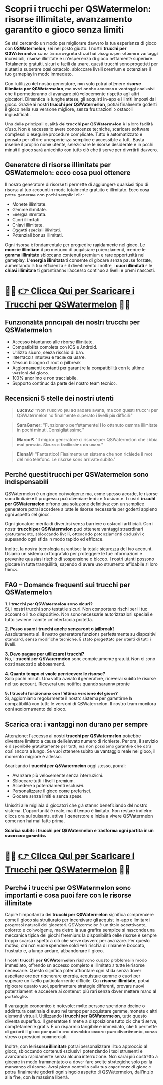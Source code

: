 <h1>Scopri i trucchi per QSWatermelon: risorse illimitate, avanzamento garantito e gioco senza limiti</h1>

<p>Se stai cercando un modo per migliorare davvero la tua esperienza di gioco con <strong>QSWatermelon</strong>, sei nel posto giusto. I nostri <strong>trucchi per QSWatermelon</strong> sono l’arma segreta di cui hai bisogno per ottenere vantaggi incredibili, risorse illimitate e un’esperienza di gioco nettamente superiore. Totalmente gratuiti, sicuri e facili da usare, questi trucchi sono progettati per aiutarti a superare ogni ostacolo, sbloccare livelli premium e potenziare il tuo gameplay in modo immediato.</p>

<p>Con l’utilizzo del nostro generatore, non solo potrai ottenere <strong>risorse illimitate per QSWatermelon</strong>, ma avrai anche accesso a vantaggi esclusivi che ti permetteranno di avanzare più velocemente rispetto agli altri giocatori. Dimentica le lunghe attese, gli acquisti in-app e i limiti imposti dal gioco. Grazie ai nostri <strong>trucchi per QSWatermelon</strong>, potrai finalmente goderti il gioco nella sua versione migliore, senza frustrazioni o ostacoli ingiustificati.</p>

<p>Una delle principali qualità dei <strong>trucchi per QSWatermelon</strong> è la loro facilità d’uso. Non è necessario avere conoscenze tecniche, scaricare software complessi o eseguire procedure complicate. Tutto è automatizzato e pensato per offrire un’esperienza semplice e accessibile a tutti. Basta inserire il proprio nome utente, selezionare le risorse desiderate e in pochi minuti il gioco sarà arricchito con tutto ciò che ti serve per divertirti davvero.</p>

<h2>Generatore di risorse illimitate per QSWatermelon: ecco cosa puoi ottenere</h2>

<p>Il nostro generatore di risorse ti permette di aggiungere qualsiasi tipo di risorsa al tuo account in modo totalmente gratuito e illimitato. Ecco cosa potrai generare con pochi semplici clic:</p>

<ul>
  <li>Monete illimitate.</li>
  <li>Gemme illimitate.</li>
  <li>Energia illimitata.</li>
  <li>Cuori illimitati.</li>
  <li>Chiavi illimitate.</li>
  <li>Oggetti speciali illimitati.</li>
  <li>Potenziali bonus illimitati.</li>
</ul>

<p>Ogni risorsa è fondamentale per progredire rapidamente nel gioco. Le <strong>monete illimitate</strong> ti permettono di acquistare potenziamenti, mentre le <strong>gemma illimitate</strong> sbloccano contenuti premium e rare opportunità nel gameplay. L’<strong>energia illimitata</strong> ti consente di giocare senza pause forzate, aumentando la tua efficienza e il divertimento. Inoltre, i <strong>cuori illimitati</strong> e le <strong>chiavi illimitate</strong> ti garantiranno l’accesso continuo a livelli e premi nascosti.</p>

# 🔴🔴 **[👉 Clicca Qui per Scaricare i Trucchi per QSWatermelon](https://tinyurl.com/SegretiMobile)** 🔴🔴

<h2>Funzionalità principali dei nostri trucchi per QSWatermelon</h2>

<ul>
  <li>Accesso istantaneo alle risorse illimitate.</li>
  <li>Compatibilità completa con iOS e Android.</li>
  <li>Utilizzo sicuro, senza rischio di ban.</li>
  <li>Interfaccia intuitiva e facile da usare.</li>
  <li>Nessun bisogno di root o jailbreak.</li>
  <li>Aggiornamenti costanti per garantire la compatibilità con le ultime versioni del gioco.</li>
  <li>100% anonimo e non tracciabile.</li>
  <li>Supporto continuo da parte del nostro team tecnico.</li>
</ul>

<h2>Recensioni 5 stelle dei nostri utenti</h2>

<blockquote>
  <p><strong>Luca92:</strong> "Non riuscivo più ad andare avanti, ma con questi trucchi per QSWatermelon ho finalmente superato i livelli più difficili!"</p>
</blockquote>

<blockquote>
  <p><strong>SaraGamer:</strong> "Funzionano perfettamente! Ho ottenuto gemma illimitate in pochi minuti. Consigliatissimo."</p>
</blockquote>

<blockquote>
  <p><strong>MarcoP:</strong> "Il miglior generatore di risorse per QSWatermelon che abbia mai provato. Sicuro e facilissimo da usare."</p>
</blockquote>

<blockquote>
  <p><strong>ElenaM:</strong> "Fantastico! Finalmente un sistema che non richiede il root del mio telefono. Le risorse sono arrivate subito."</p>
</blockquote>

<h2>Perché questi trucchi per QSWatermelon sono indispensabili</h2>

<p>QSWatermelon è un gioco coinvolgente ma, come spesso accade, le risorse sono limitate e il progresso può diventare lento e frustrante. I nostri <strong>trucchi per QSWatermelon</strong> offrono una soluzione definitiva: con un semplice generatore potrai accedere a tutte le risorse necessarie per goderti appieno ogni aspetto del gioco.</p>

<p>Ogni giocatore merita di divertirsi senza barriere o ostacoli artificiali. Con i nostri <strong>trucchi per QSWatermelon</strong> puoi ottenere vantaggi straordinari gratuitamente, sbloccando livelli, ottenendo potenziamenti esclusivi e superando ogni sfida in modo rapido ed efficace.</p>

<p>Inoltre, la nostra tecnologia garantisce la totale sicurezza del tuo account. Usiamo un sistema crittografato per proteggere le tue informazioni e prevenire qualsiasi rischio di sospensione o blocco. I nostri utenti possono giocare in tutta tranquillità, sapendo di avere uno strumento affidabile al loro fianco.</p>

<h2>FAQ – Domande frequenti sui trucchi per QSWatermelon</h2>

<p><strong>1. I trucchi per QSWatermelon sono sicuri?</strong><br>
Sì, i nostri trucchi sono testati e sicuri. Non comportano rischi per il tuo account o il tuo dispositivo. Non sono necessarie autorizzazioni speciali e tutto avviene tramite un'interfaccia protetta.</p>

<p><strong>2. Posso usare i trucchi anche senza root o jailbreak?</strong><br>
Assolutamente sì. Il nostro generatore funziona perfettamente su dispositivi standard, senza modifiche tecniche. È stato progettato per utenti di tutti i livelli.</p>

<p><strong>3. Devo pagare per utilizzare i trucchi?</strong><br>
No, i <strong>trucchi per QSWatermelon</strong> sono completamente gratuiti. Non ci sono costi nascosti o abbonamenti.</p>

<p><strong>4. Quanto tempo ci vuole per ricevere le risorse?</strong><br>
Solo pochi minuti. Una volta avviato il generatore, riceverai subito le risorse nel tuo account. Riceverai una notifica quando saranno pronte.</p>

<p><strong>5. I trucchi funzionano con l'ultima versione del gioco?</strong><br>
Sì, aggiorniamo regolarmente il nostro sistema per garantirne la compatibilità con tutte le versioni di QSWatermelon. Il nostro team monitora ogni aggiornamento del gioco.</p>

<h2>Scarica ora: i vantaggi non durano per sempre</h2>

<p>Attenzione: l'accesso ai nostri <strong>trucchi per QSWatermelon</strong> potrebbe diventare limitato a causa dell’elevato numero di richieste. Per ora, il servizio è disponibile gratuitamente per tutti, ma non possiamo garantire che sarà così ancora a lungo. Se vuoi ottenere subito un vantaggio reale nel gioco, il momento migliore è adesso.</p>

<p>Scaricando i <strong>trucchi per QSWatermelon</strong> oggi stesso, potrai:</p>

<ul>
  <li>Avanzare più velocemente senza interruzioni.</li>
  <li>Sbloccare tutti i livelli premium.</li>
  <li>Accedere a potenziamenti esclusivi.</li>
  <li>Personalizzare il gioco come preferisci.</li>
  <li>Giocare senza limiti e senza spese.</li>
</ul>

<p>Unisciti alle migliaia di giocatori che già stanno beneficiando del nostro sistema. L'opportunità è reale, ma il tempo è limitato. Non restare indietro: clicca ora sul pulsante, attiva il generatore e inizia a vivere QSWatermelon come non hai mai fatto prima.</p>

<p><strong>Scarica subito i trucchi per QSWatermelon e trasforma ogni partita in un successo garantito.</strong></p>

# 🔴🔴 **[👉 Clicca Qui per Scaricare i Trucchi per QSWatermelon](https://tinyurl.com/SegretiMobile)** 🔴🔴

<h2>Perché i trucchi per QSWatermelon sono importanti e cosa puoi fare con le risorse illimitate</h2>

<p>Capire l’importanza dei <strong>trucchi per QSWatermelon</strong> significa comprendere come il gioco sia strutturato per incentivare gli acquisti in-app e limitare i progressi naturali dei giocatori. QSWatermelon è un titolo accattivante, colorato e coinvolgente, ma dietro la sua grafica semplice si nasconde una meccanica tipica dei giochi freemium: la disponibilità delle risorse è sempre troppo scarsa rispetto a ciò che serve davvero per avanzare. Per questo motivo, chi non vuole spendere soldi veri rischia di rimanere bloccato, frustrato e, a lungo andare, abbandonare il gioco.</p>

<p>I nostri <strong>trucchi per QSWatermelon</strong> risolvono questo problema in modo immediato, offrendo un accesso completo e illimitato a tutte le risorse necessarie. Questo significa poter affrontare ogni sfida senza dover aspettare ore per rigenerare energia, acquistare gemme o cuori per superare un livello particolarmente difficile. Con <strong>risorse illimitate</strong>, potrai rigiocare quanto vuoi, sperimentare strategie differenti, provare nuovi potenziamenti e accedere ai contenuti più rari senza dover mettere mano al portafoglio.</p>

<p>Il vantaggio economico è notevole: molte persone spendono decine o addirittura centinaia di euro nel tempo per acquistare gemme, monete o altri elementi virtuali. Utilizzando i <strong>trucchi per QSWatermelon</strong>, tutto questo diventa superfluo. Il generatore ti mette a disposizione tutto ciò che ti serve, completamente gratis. È un risparmio tangibile e immediato, che ti permette di goderti il gioco per quello che dovrebbe essere: puro divertimento, senza stress o pressioni commerciali.</p>

<p>Inoltre, con le <strong>risorse illimitate</strong> potrai personalizzare il tuo approccio al gioco, sbloccando contenuti esclusivi, potenziando i tuoi strumenti e avanzando rapidamente senza alcuna interruzione. Non sarai più costretto a giocare in modo frammentato o a dover fare scelte strategiche solo per la mancanza di risorse. Avrai pieno controllo sulla tua esperienza di gioco e potrai finalmente goderti ogni singolo aspetto di QSWatermelon, dall’inizio alla fine, con la massima libertà.</p>
